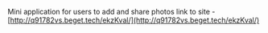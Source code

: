 Mini application for users to add and share photos
link to site - [http://q91782vs.beget.tech/ekzKval/](http://q91782vs.beget.tech/ekzKval/)